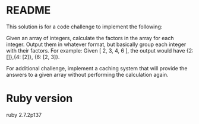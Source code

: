 # README

This solution is for a code challenge to implement the following:

Given an array of integers, calculate the factors in the array for each integer. Output them in whatever format, but basically group each integer with their factors. For example: Given [ 2, 3, 4, 6 ], the output would have {2: []},{4: [2]}, {6: [2, 3]}. 

For additional challenge, implement a caching system that will provide the answers to a given array without performing the calculation again. 

# Ruby version
ruby 2.7.2p137